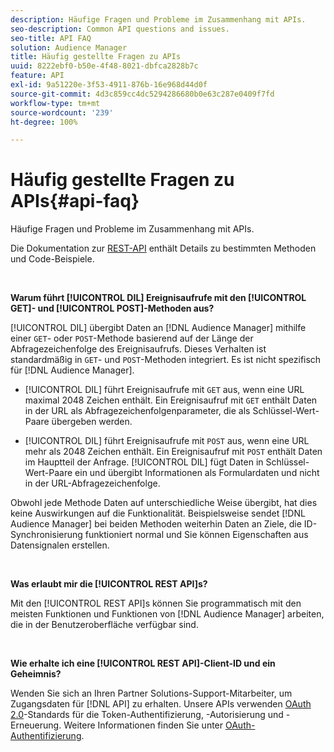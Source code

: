 ```yaml
---
description: Häufige Fragen und Probleme im Zusammenhang mit APIs.
seo-description: Common API questions and issues.
seo-title: API FAQ
solution: Audience Manager
title: Häufig gestellte Fragen zu APIs
uuid: 8222ebf0-b50e-4f48-8021-dbfca2828b7c
feature: API
exl-id: 9a51220e-3f53-4911-876b-16e968d44d0f
source-git-commit: 4d3c859cc4dc5294286680b0e63c287e0409f7fd
workflow-type: tm+mt
source-wordcount: '239'
ht-degree: 100%

---
```


# Häufig gestellte Fragen zu APIs{#api-faq}

Häufige Fragen und Probleme im Zusammenhang mit APIs.

<!-- 

faq_api.xml

 -->

Die Dokumentation zur [REST-API](../api/rest-api-main/rest-api-main.md) enthält Details zu bestimmten Methoden und Code-Beispiele.

<br>

**Warum führt [!UICONTROL DIL] Ereignisaufrufe mit den [!UICONTROL GET]- und [!UICONTROL POST]-Methoden aus?**

[!UICONTROL DIL] übergibt Daten an [!DNL Audience Manager] mithilfe einer `GET`- oder `POST`-Methode basierend auf der Länge der Abfragezeichenfolge des Ereignisaufrufs. Dieses Verhalten ist standardmäßig in `GET`- und `POST`-Methoden integriert. Es ist nicht spezifisch für [!DNL Audience Manager].

* [!UICONTROL DIL] führt Ereignisaufrufe mit `GET` aus, wenn eine URL maximal 2048 Zeichen enthält. Ein Ereignisaufruf mit `GET` enthält Daten in der URL als Abfragezeichenfolgenparameter, die als Schlüssel-Wert-Paare übergeben werden.

* [!UICONTROL DIL] führt Ereignisaufrufe mit `POST` aus, wenn eine URL mehr als 2048 Zeichen enthält. Ein Ereignisaufruf mit `POST` enthält Daten im Hauptteil der Anfrage. [!UICONTROL DIL] fügt Daten in Schlüssel-Wert-Paare ein und übergibt Informationen als Formulardaten und nicht in der URL-Abfragezeichenfolge.

Obwohl jede Methode Daten auf unterschiedliche Weise übergibt, hat dies keine Auswirkungen auf die Funktionalität. Beispielsweise sendet [!DNL Audience Manager] bei beiden Methoden weiterhin Daten an Ziele, die ID-Synchronisierung funktioniert normal und Sie können Eigenschaften aus Datensignalen erstellen.

<br>

**Was erlaubt mir die [!UICONTROL REST API]s?**

Mit den [!UICONTROL REST API]s können Sie programmatisch mit den meisten Funktionen und Funktionen von [!DNL Audience Manager] arbeiten, die in der Benutzeroberfläche verfügbar sind.

<br>

**Wie erhalte ich eine [!UICONTROL REST API]-Client-ID und ein Geheimnis?**

Wenden Sie sich an Ihren Partner Solutions-Support-Mitarbeiter, um Zugangsdaten für [!DNL API] zu erhalten. Unsere APIs verwenden [OAuth 2.0](https://oauth.net/2/)-Standards für die Token-Authentifizierung, -Autorisierung und -Erneuerung. Weitere Informationen finden Sie unter [OAuth-Authentifizierung](../api/rest-api-main/aam-api-getting-started.md#oauth).
